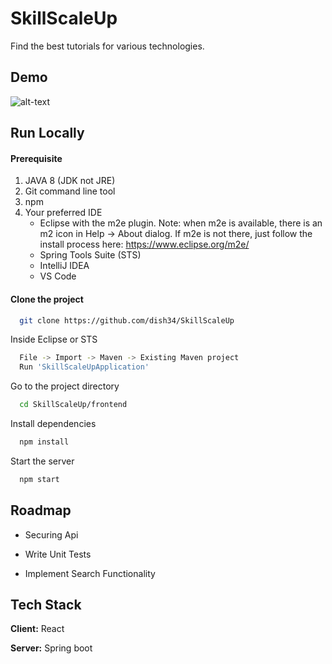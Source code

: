 # SkillScaleUp
Find the best tutorials for various technologies.

## Demo

![alt-text](https://github.com/dish34/SkillScaleUp/blob/dev/gif/SkillProject2.gif)

## Run Locally

#### Prerequisite

1. JAVA 8 (JDK not JRE)
2. Git command line tool
3. npm 
4. Your preferred IDE
    * Eclipse with the m2e plugin. Note: when m2e is available, there is an m2 icon in Help -> About dialog. If m2e is not there, just follow the install process here: https://www.eclipse.org/m2e/
    * Spring Tools Suite (STS)
    * IntelliJ IDEA
    * VS Code

#### Clone the project

```bash
  git clone https://github.com/dish34/SkillScaleUp
```
Inside Eclipse or STS
```bash
  File -> Import -> Maven -> Existing Maven project
  Run 'SkillScaleUpApplication'
```


Go to the project directory

```bash
  cd SkillScaleUp/frontend
```

Install dependencies

```bash
  npm install
```

Start the server

```bash
  npm start
```


## Roadmap
- Securing Api

- Write Unit Tests

- Implement Search Functionality


## Tech Stack

**Client:** React

**Server:** Spring boot
